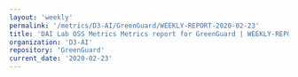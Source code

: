 ```yaml
---
layout: 'weekly'
permalink: '/metrics/D3-AI/GreenGuard/WEEKLY-REPORT-2020-02-23'
title: 'DAI Lab OSS Metrics Metrics report for GreenGuard | WEEKLY-REPORT-2020-02-23'
organization: 'D3-AI'
repository: 'GreenGuard'
current_date: '2020-02-23'
---
```

